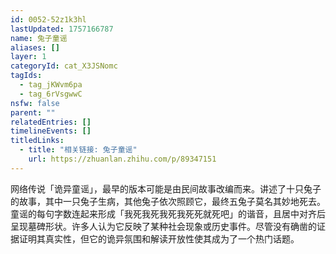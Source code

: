 ```yaml
---
id: 0052-52z1k3hl
lastUpdated: 1757166787
name: 兔子童谣
aliases: []
layer: 1
categoryId: cat_X3JSNomc
tagIds:
  - tag_jKWvm6pa
  - tag_6rVsgwwC
nsfw: false
parent: ""
relatedEntries: []
timelineEvents: []
titledLinks:
  - title: "相关链接: 兔子童谣"
    url: https://zhuanlan.zhihu.com/p/89347151
---
```


网络传说「诡异童谣」，最早的版本可能是由民间故事改编而来。讲述了十只兔子的故事，其中一只兔子生病，其他兔子依次照顾它，最终五兔子莫名其妙地死去。童谣的每句字数连起来形成「我死我死我死我死死就死吧」的谐音，且居中对齐后呈现墓碑形状。许多人认为它反映了某种社会现象或历史事件。尽管没有确凿的证据证明其真实性，但它的诡异氛围和解读开放性使其成为了一个热门话题。